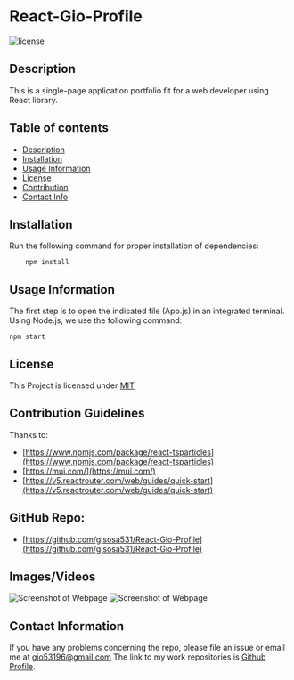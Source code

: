 # React-Gio-Profile
![license](https://img.shields.io/badge/License-MIT-yellow.svg)

## Description

This is a single-page application portfolio fit for a web developer using React library.

## Table of contents

* [Description](#description)
* [Installation](#installation)
* [Usage Information](#usage)
* [License](#license) 
* [Contribution](#contribution)
* [Contact Info](#questions)

## Installation
Run the following command for proper installation of dependencies:
```
    npm install
```


## Usage Information
The first step is to open the indicated file (App.js) in an integrated terminal. 
Using Node.js, we use the following command:
```
npm start
```

## License
This Project is licensed under [MIT](https://opensource.org/licenses/MIT)

## Contribution Guidelines
Thanks to:
* [https://www.npmjs.com/package/react-tsparticles](https://www.npmjs.com/package/react-tsparticles)
* [https://mui.com/](https://mui.com/)
* [https://v5.reactrouter.com/web/guides/quick-start](https://v5.reactrouter.com/web/guides/quick-start)

## GitHub Repo:
* [https://github.com/gisosa531/React-Gio-Profile](https://github.com/gisosa531/React-Gio-Profile)

## Images/Videos
<img src="./assets/images/HomePage.png" alt="Screenshot of Webpage">
<img src="./assets/images/Dashboard.png" alt="Screenshot of Webpage">

## Contact Information
If you have any problems concerning the repo, please file an issue or email me at 
gio53196@gmail.com
The link to my work repositories is 
[Github Profile](https://github.com/gisosa531/).